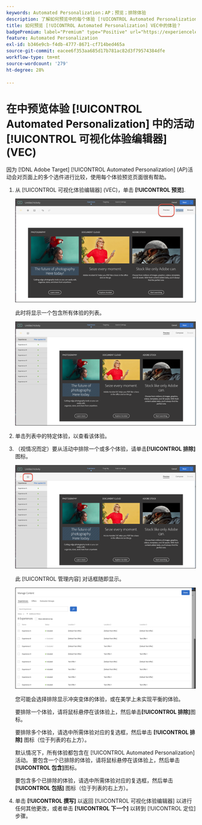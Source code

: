 ```yaml
---
keywords: Automated Personalization；AP；预览；排除体验
description: 了解如何预览中的每个体验 [!UICONTROL Automated Personalization] 中的(AP)活动 [!DNL Adobe Target] 使用 [!UICONTROL 可视化体验编辑器] (VEC)。
title: 如何预览 [!UICONTROL Automated Personalization] VEC中的体验？
badgePremium: label="Premium" type="Positive" url="https://experienceleague.adobe.com/docs/target/using/introduction/intro.html?lang=en#premium newtab=true" tooltip="请参阅Target Premium中包含的内容。"
feature: Automated Personalization
exl-id: b346e9cb-f4db-4777-8671-cf714bed465a
source-git-commit: eacee6f353aa685d17b781ac82d3f79574384dfe
workflow-type: tm+mt
source-wordcount: '279'
ht-degree: 28%

---
```


# 在中预览体验 [!UICONTROL Automated Personalization] 中的活动 [!UICONTROL 可视化体验编辑器] (VEC)

因为 [!DNL Adobe Target] [!UICONTROL Automated Personalization] (AP)活动会对页面上的多个选件进行比较，使用每个体验预览页面很有帮助。

1. 从 [!UICONTROL 可视化体验编辑器] (VEC)，单击 **[!UICONTROL 预览]**.

   ![“预览”图标](/help/main/c-activities/t-automated-personalization/assets/preview.png)

   此时将显示一个包含所有体验的列表。

   ![预览体验](/help/main/c-activities/t-automated-personalization/assets/ap_preview-new.png)

1. 单击列表中的特定体验，以查看该体验。

1. （视情况而定）要从活动中排除一个或多个体验，请单击&#x200B;**[!UICONTROL 排除]**&#x200B;图标。

   ![“排除”图标](/help/main/c-activities/t-automated-personalization/assets/ap_exclude-new.png)

   此 [!UICONTROL 管理内容] 对话框随即显示。

   ![“管理内容”对话框](/help/main/c-activities/t-automated-personalization/assets/preview-exclude.png)

   您可能会选择排除显示冲突变体的体验，或在美学上未实现平衡的体验。

   要排除一个体验，请将鼠标悬停在该体验上，然后单击&#x200B;**[!UICONTROL 排除]**&#x200B;图标。

   要排除多个体验，请选中所需体验对应的复选框，然后单击 **[!UICONTROL 排除]** 图标（位于列表的右上方）。

   默认情况下，所有体验都包含在 [!UICONTROL Automated Personalization] 活动。 要包含一个已排除的体验，请将鼠标悬停在该体验上，然后单击&#x200B;**[!UICONTROL 包含]**&#x200B;图标。

   要包含多个已排除的体验，请选中所需体验对应的复选框，然后单击 **[!UICONTROL 包括]** 图标（位于列表的右上方）。

1. 单击 **[!UICONTROL 撰写]** 以返回 [!UICONTROL 可视化体验编辑器] 以进行任何其他更改，或者单击 **[!UICONTROL 下一个]** 以转到 [!UICONTROL 定位] 步骤。
